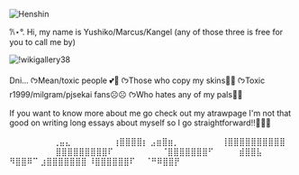 ![Henshin](https://github.com/user-attachments/assets/9eef6ef1-c401-4895-98f5-6139ea00c83c)

𐙚⋆°.
 Hi, my name is Yushiko/Marcus/Kangel (any of those three is free for you to call me by)

![!wikigallery38](https://github.com/user-attachments/assets/59f5ffdb-b0a5-416d-94e4-51a5d221aeac)

Dni... 
  ᡣ𐭩Mean/toxic people 💕🎀
  ᡣ𐭩Those who copy my skins🐇✨
  ᡣ𐭩Toxic r1999/milgram/pjsekai fans☹️☹️
  ᡣ𐭩Who hates any of my pals🙏🩷

If you want to know more about me go check out my atrawpage I'm not that good on writing long essays about myself so I go straightforward!!🩷🩷🩷

ㅤ⠀⠀⠀⠀⠀  ⠀⢀⣤⣄
⠀⠀⠀⠀⠀⠀⠀⢰⣿⣿⣿⣿⡆ ⣠⣶⣿⣶⡀
⠀⠀⠀⠀⠀⠀⠀⢸⣿⣿⣿⣿⣿⣿⣿⣿⣿⣿
⠀⠀⠀⠀⠀⠀⠀⠀⣿⣿⣿⣿⣿⣿⣿⣿⣿⠏
⠀⠀⠀⠀⠀⠀⠀⠀⠈⣿⣿⣿⣿⣿⣿⣿⠋
⠀⠀⠀⠀⣾⣿⣿⣧⠀ ⠻⣿⣿⠿⠉
⣰⣿⣿⣿⣿⣿⣿⣿
⠸⣿⣿⣿⣿⣿⣿⠏
⠀ ⠈⠛⠿⣿⣿⡟
